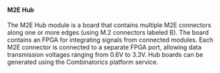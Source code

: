 #### M2E Hub

The M2E Hub module is a board that contains multiple M2E connectors along one or more edges (using M.2 connectors
labeled B). The board contains an FPGA for integrating signals from connected modules. Each M2E connector is connected
to a separate FPGA port, allowing data transmission voltages ranging from 0.6V to 3.3V. Hub boards can be generated
using the Combinatorics platform service.
